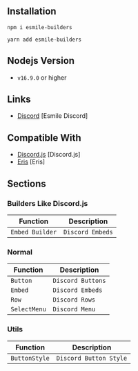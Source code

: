 ## Installation

```
npm i esmile-builders

yarn add esmile-builders
```

## Nodejs Version

- `v16.9.0` or higher

## Links

- [Discord](https://discord.gg/aXvuUpvRQs) [Esmile Discord]

## Compatible With

- [Discord.js](https://www.npmjs.com/package/discord.js) [Discord.js]
- [Eris](https://www.npmjs.com/package/eris) [Eris]

## Sections

### Builders Like Discord.js

| Function        | Description      |
| --------------- | ---------------- |
| `Embed Builder` | `Discord Embeds` |

### Normal

| Function     | Description       |
| ------------ | ----------------- |
| `Button`     | `Discord Buttons` |
| `Embed`      | `Discord Embeds`  |
| `Row`        | `Discord Rows`    |
| `SelectMenu` | `Discord Menu`    |

### Utils

| Function      | Description            |
| ------------- | ---------------------- |
| `ButtonStyle` | `Discord Button Style` |
